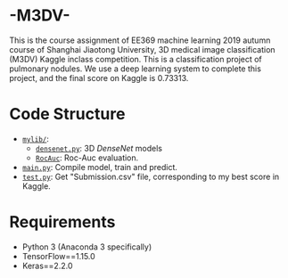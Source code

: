 # -M3DV-
This is the course assignment of EE369 machine learning 2019 autumn course of Shanghai Jiaotong University, 3D medical image classification (M3DV) Kaggle inclass competition.
This is a classification project of pulmonary nodules. We use a deep learning system to complete this project, and the final score on Kaggle is 0.73313.
# Code Structure
* [`mylib/`](mylib/):
    * [`densenet.py`](mylib/densenet.py): 3D *DenseNet* models
    * [`RocAuc`](mylib/RocAuc.py): Roc-Auc evaluation.
* [`main.py`](main.py): Compile model, train and predict.
* [`test.py`](test.py): Get "Submission.csv" file, corresponding to my best score in Kaggle.

# Requirements
* Python 3 (Anaconda 3 specifically)
* TensorFlow==1.15.0
* Keras==2.2.0
